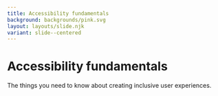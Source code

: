```yaml
---
title: Accessibility fundamentals
background: backgrounds/pink.svg
layout: layouts/slide.njk
variant: slide--centered
---
```


# Accessibility fundamentals

The things you need to know about creating inclusive user experiences.
